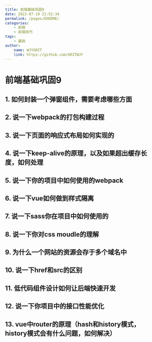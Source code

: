 ```yaml
---
title: 前端基础巩固9  
date: 2022-07-19 21:52:34  
permalink: /pages/EOEDME/  
categories:
    - 前端
    - 前端技巧
tags:
    - 基础
author:  
    name: WJYGRIT   
    link: https://github.com/GRITWJY  
---
```


# 前端基础巩固9

## 1. 如何封装一个弹窗组件，需要考虑哪些方面

## 2. 说一下webpack的打包构建过程

## 3. 说一下页面的响应式布局如何实现的

## 4. 说一下keep-alive的原理，以及如果超出缓存长度，如何处理

## 5. 说一下你的项目中如何使用的webpack

## 6. 说一下vue如何做到样式隔离

## 7. 说一下sass你在项目中如何使用的

## 8. 说一下你对css moudle的理解

## 9. 为什么一个网站的资源会存于多个域名中

## 10. 说一下href和src的区别

## 11. 低代码组件设计如何让后端快速开发

## 12. 说一下你项目中的接口性能优化

## 13. vue中router的原理（hash和history模式，history模式会有什么问题，如何解决）
